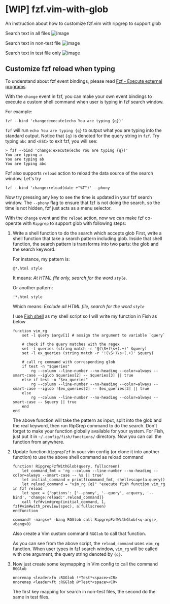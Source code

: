 # [WIP] fzf.vim-with-glob
An instruction about how to customize fzf.vim with ripgrep to support glob

Search text in all files
![image](https://user-images.githubusercontent.com/6322508/118121461-bf357380-b41b-11eb-919c-422e5f2c5000.png)

Search text in non-test file
![image](https://user-images.githubusercontent.com/6322508/118121471-c0ff3700-b41b-11eb-9a62-2d31eac684b7.png)

Search text in test file only
![image](https://user-images.githubusercontent.com/6322508/118121484-c3fa2780-b41b-11eb-88de-05b20231ab36.png)


## Customize fzf reload when typing
To understand about fzf event bindings, please read
[Fzf - Execute external programs](https://github.com/junegunn/fzf#executing-external-programs).

With the `change` event in fzf, you can make your own event bindings to execute
a custom shell command when user is typing in fzf search window.

For example:
```
fzf --bind 'change:execute(echo You are typing {q})'
```
`fzf` will run `echo You are typing {q}` to output what you are typing into the standard output.
Notice that `{q}` is denoted for the query string in `fzf`.
Try typing `abc` and `<ESC>` to exit fzf, you will see:
```
> fzf --bind 'change:execute(echo You are typing {q})'
You are typing a
You are typing ab
You are typing abc
```
Fzf also supports `reload` action to reload the data source of the search window.
Let's try
```
fzf --bind 'change:reload(date +"%T")' --phony
```
Now try pressing any key to see the time is updated in your fzf search window.
The `--phony` flag to ensure that fzf is not doing the search, so the time is not hidden,
fzf just acts as a menu selector.

With the `change` event and the `reload` action, now we can make fzf co-operate with 
`Ripgrep` to support glob with following steps:

1. Write a shell function to do the search which accepts glob
First, write a shell function that take a search pattern including glob.
Inside that shell function, the search pattern is transforms into two parts:
the glob and the search keyword. 

    For instance, my pattern is:
    ```
    @*.html style
    ```
    It means: *At HTML file only, search for the word `style`*.

    Or another pattern:
    ```
    !*.html style
    ```
    Which means: *Exclude all HTML file, search for the word `style`*
    
    I use [Fish shell](https://fishshell.com/) as my shell script so I will
    write my function in Fish as below
    ```
    function vim_rg 
        set -l query $argv[1] # assign the argument to variable `query`

        # check if the query matches with the regex 
        set -l queries (string match -r '@(\S+)\s+(.+)' $query) 
        set -l ex_queries (string match -r '!(\S+)\s+(.+)' $query)

        # call rg command with corresponding glob
        if test -n "$queries" 
            rg --column --line-number --no-heading --color=always --smart-case --iglob $queries[2] -- $queries[3] || true
        else if test -n "$ex_queries"
            rg --column --line-number --no-heading --color=always --smart-case --iglob !$ex_queries[2] -- $ex_queries[3] || true
        else
            rg --column --line-number --no-heading --color=always --smart-case -- $query || true
        end
    end

    ```
    The above function will take the pattern as input, split into the glob
    and the real keyword, then run RipGrep command to do the search.
    Don't forget to make your function globally available for your system.
    For Fish, just put it in `~/.config/fish/functions/` directory.
    Now you can call the function from anywhere.
    
2. Update function `RipgrepFzf` in your vim config (or clone it into
another function) to use the above shell command as reload command
    ```
    function! RipgrepFzfWithGlob(query, fullscreen)
        let command_fmt = 'rg --column --line-number --no-heading --color=always --smart-case -- %s || true'
        let initial_command = printf(command_fmt, shellescape(a:query))
        let reload_command = "vim_rg {q}" "execute fish function vim_rg in fzf reload
        let spec = {'options': ['--phony', '--query', a:query, '--bind', 'change:reload:'.reload_command]}
        call fzf#vim#grep(initial_command, 1, fzf#vim#with_preview(spec), a:fullscreen)
    endfunction

    command! -nargs=* -bang RGGlob call RipgrepFzfWithGlob(<q-args>, <bang>0)

    ```
    Also create a Vim custom command `RGGlob` to call that function.
    
    As you can see from the above script, the `reload_command` uses `vim_rg` function.
    When user types in fzf search window, `vim_rg` will be called with one argument, the query string denoted by `{q}`.
    
3. Now just create some keymapping in Vim config to call the command `RGGlob`
    ```
    nnoremap <leader>fn :RGGlob !*Test*<space><CR>
    nnoremap <leader>ft :RGGlob @*Test*<space><CR>
    ```
    
    The first key mapping for search in non-test files, the second do the same in test files.



